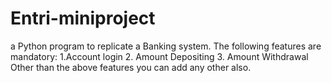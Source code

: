 # Entri-miniproject
 a Python program to replicate a Banking system. The following features are mandatory:
1.Account login
2. Amount Depositing
3. Amount Withdrawal
Other than the above features you can add any other also.
